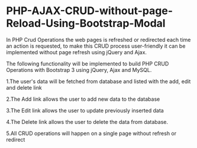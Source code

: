# PHP-AJAX-CRUD-without-page-Reload-Using-Bootstrap-Modal
In PHP Crud Operations the web pages is refreshed or redirected each time an action is requested, to make this CRUD process user-friendly it can be implemented without page refresh using jQuery and Ajax.

The following functionality will be implemented to build PHP CRUD Operations with Bootstrap 3 using jQuery, Ajax and MySQL.

1.The user's data will be fetched from database and listed with the add, edit and delete link

2.The Add link allows the user to add new data to the database

3.The Edit link allows the user to update previously inserted data

4.The Delete link allows the user to delete the data from database.

5.All CRUD operations will happen on a single page without refresh or redirect

